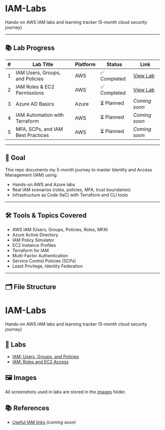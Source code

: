 # IAM-Labs  
Hands-on AWS IAM labs and learning tracker (5-month cloud security journey)

---

## 📚 Lab Progress

| # | Lab Title | Platform | Status | Link |
|---|-----------|----------|--------|------|
| 1 | IAM Users, Groups, and Policies | AWS | ✅ Completed | [View Lab](labs/aws-iam-users-groups-policies.md) |
| 2 | IAM Roles & EC2 Permissions | AWS | ✅ Completed | [View Lab](labs/aws-iam-roles-ec2.md) |
| 3 | Azure AD Basics | Azure | ⏳ Planned | _Coming soon_ |
| 4 | IAM Automation with Terraform | AWS | ⏳ Planned | _Coming soon_ |
| 5 | MFA, SCPs, and IAM Best Practices | AWS | ⏳ Planned | _Coming soon_ |

---

## 🧠 Goal

This repo documents my 5-month journey to master Identity and Access Management (IAM) using:
- Hands-on AWS and Azure labs
- Real IAM scenarios (roles, policies, MFA, trust boundaries)
- Infrastructure as Code (IaC) with Terraform and CLI tools

---

## 🛠️ Tools & Topics Covered

- AWS IAM (Users, Groups, Policies, Roles, MFA)
- Azure Active Directory
- IAM Policy Simulator
- EC2 Instance Profiles
- Terraform for IAM
- Multi-Factor Authentication
- Service Control Policies (SCPs)
- Least Privilege, Identity Federation

---

## 🗂️ File Structure

# IAM-Labs

Hands-on AWS IAM labs and learning tracker (5-month cloud security journey)

## 📁 Labs

- [IAM: Users, Groups, and Policies](labs/aws-iam-users-groups-policies.md)
- [IAM: Roles and EC2 Access](labs/aws-iam-roles-ec2.md)

## 🖼️ Images

All screenshots used in labs are stored in the [images](images/) folder.

## 📚 References

- [Useful IAM links](references/useful-links.md) *(coming soon)*


